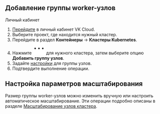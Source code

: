 ## Добавление группы worker-узлов

<tabs>
<tablist>
<tab>Личный кабинет</tab>
</tablist>
<tabpanel>

1. [Перейдите](https://msk.cloud.vk.com/app/) в личный кабинет VK Cloud.
1. Выберите проект, где находится нужный кластер.
1. Перейдите в раздел **Контейнеры** → **Кластеры Kubernetes**.
1. Нажмите ![ ](../../assets/MoreIcon.svg "inline") для нужного кластера, затем выберите опцию **Добавить группу узлов**.
1. Задайте [настройки](/ru/kubernetes/k8s/service-management/helpers/node-group-settings/) для группы узлов.
1. Подтвердите выполнение операции.

</tabpanel>
</tabs>

## Настройка параметров масштабирования

Размер группы worker-узлов можно изменить вручную или настроить автоматическое масштабирование. Эти операции подробно описаны в разделе [Масштабирование узлов кластера](/ru/kubernetes/k8s/concepts/scale).
